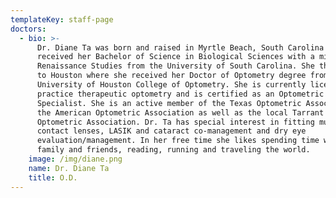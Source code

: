 ```yaml
---
templateKey: staff-page
doctors:
  - bio: >-
      Dr. Diane Ta was born and raised in Myrtle Beach, South Carolina and
      received her Bachelor of Science in Biological Sciences with a minor in
      Renaissance Studies from the University of South Carolina. She then moved
      to Houston where she received her Doctor of Optometry degree from the
      University of Houston College of Optometry. She is currently licensed to
      practice therapeutic optometry and is certified as an Optometric Glaucoma
      Specialist. She is an active member of the Texas Optometric Association,
      the American Optometric Association as well as the local Tarrant County
      Optometric Association. Dr. Ta has special interest in fitting multifocal
      contact lenses, LASIK and cataract co-management and dry eye
      evaluation/management. In her free time she likes spending time with her
      family and friends, reading, running and traveling the world.
    image: /img/diane.png
    name: Dr. Diane Ta
    title: O.D.
---
```


